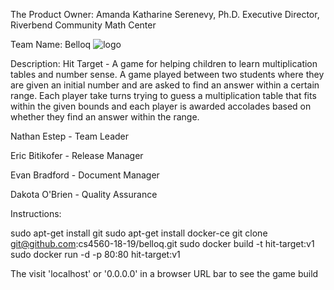 
The Product Owner:
Amanda Katharine Serenevy, Ph.D.
Executive Director, Riverbend Community Math Center

Team Name: Belloq
![logo](https://github.com/cs4560-18-19/belloq/blob/master/Belloq%20door.jpg)

Description: Hit Target - A game for helping children to learn multiplication tables and number sense. A game played between two students where they are given an initial number and are asked to find an answer within a certain range. Each player take turns trying to guess a multiplication table that fits within the given bounds and each player is awarded accolades based on whether they find an answer within the range.

Nathan Estep - Team Leader

Eric Bitikofer - Release Manager

Evan Bradford - Document Manager

Dakota O'Brien - Quality Assurance

Instructions:

sudo apt-get install git
sudo apt-get install docker-ce
git clone git@github.com:cs4560-18-19/belloq.git
sudo docker build -t hit-target:v1
sudo docker run -d -p 80:80 hit-target:v1

The visit 'localhost' or '0.0.0.0' in a browser URL bar to see the game build
